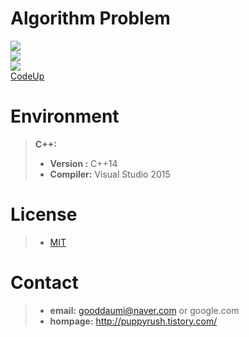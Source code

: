 # Algorithm Problem
[![](https://d2gd6pc034wcta.cloudfront.net/images/logo.png)](https://www.acmicpc.net/user/cks1023)<br>
[![](https://code.google.com/codejam/assets/codejam-logo-300x76.png)](https://code.google.com/codejam/)<br>
[![](http://cfile9.uf.tistory.com/image/276AA6355689ED6928BC71)](https://algospot.com/user/profile/30469)<br>
[CodeUp](http://www.codeup.kr/JudgeOnline/userinfo.php?user=cks1023)<br>


# Environment
> **C++:**
> - **Version :** C++14
> - **Compiler:** Visual Studio 2015


# License
> - [MIT](LICENSE)


# Contact
> - **email:** gooddaumi@naver.com or google.com
> - **hompage:** http://puppyrush.tistory.com/